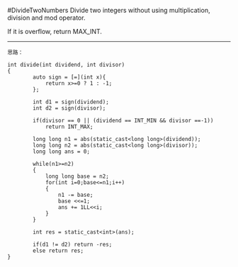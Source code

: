 #DivideTwoNumbers
Divide two integers without using multiplication, division and mod operator.

If it is overflow, return MAX_INT.


---





```
思路：

int divide(int dividend, int divisor)
{
        auto sign = [=](int x){
            return x>=0 ? 1 : -1;
        };
        
        int d1 = sign(dividend);
        int d2 = sign(divisor);
        
        if(divisor == 0 || (dividend == INT_MIN && divisor ==-1))
            return INT_MAX;
        
        long long n1 = abs(static_cast<long long>(dividend));
        long long n2 = abs(static_cast<long long>(divisor));
        long long ans = 0;
        
        while(n1>=n2)
        {
            long long base = n2;
            for(int i=0;base<=n1;i++)
            {
                n1 -= base;
                base <<=1;
                ans += 1LL<<i;
            }
        }
        
        int res = static_cast<int>(ans);
        
        if(d1 != d2) return -res;
        else return res;
}
```